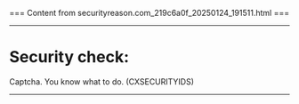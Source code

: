 === Content from securityreason.com_219c6a0f_20250124_191511.html ===


---

# Security check:

Captcha. You know what to do. (CXSECURITYIDS)

---


